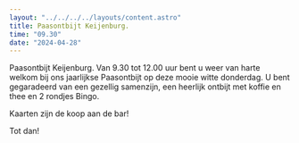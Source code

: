```yaml
---
layout: "../../../../layouts/content.astro"
title: Paasontbijt Keijenburg.
time: "09.30"
date: "2024-04-28"
---
```


Paasontbijt Keijenburg.
Van 9.30 tot 12.00 uur bent u weer van harte welkom bij ons jaarlijkse Paasontbijt op deze mooie witte donderdag.
U bent gegaradeerd van een gezellig samenzijn, een heerlijk ontbijt met koffie en thee en 2 rondjes Bingo.

Kaarten zijn de koop aan de bar!

Tot dan!
